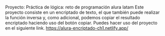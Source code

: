 Proyecto: Práctica de lógica: reto de programación alura latam
Este proyecto consiste en un encriptado de texto, el que también puede realizar la función inversa y, como adicional, podemos copiar el resultado encriptado haciendo uso del botón copiar.
Puedes hacer uso del proyecto en el siguiente link.
https://alura-encriptado-ch1.netlify.app/
